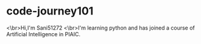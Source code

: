 # code-journey101
<\br>Hi,I'm Sani51272
<\br>I'm learning python and has joined a course of Artificial Intelligence in PIAIC.
